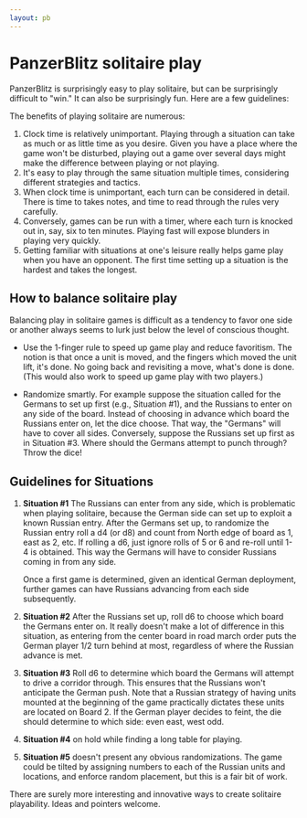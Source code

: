 ```yaml
---
layout: pb
---
```


# PanzerBlitz solitaire play

PanzerBlitz is surprisingly easy to play solitaire, but can be surprisingly difficult
to "win." It can also be surprisingly fun. Here are a few guidelines:


The benefits of playing solitaire are numerous:

1. Clock time is relatively unimportant. Playing through a situation can
   take as much or as little time as you desire. Given you have a place
   where the game won't be disturbed, playing out a game over several
   days might make the difference between playing or not playing.
2. It's easy to play through the same situation multiple times,
   considering different strategies and tactics.
3. When clock time is unimportant, each turn can be considered in
   detail. There is time to takes notes, and time to read through the
   rules very carefully.
4. Conversely, games can be run with a timer, where each turn is knocked
   out in, say, six to ten minutes. Playing fast will expose blunders in
   playing very quickly.
5. Getting familiar with situations at one's leisure really helps game
   play when you have an opponent. The first time setting up a situation
   is the hardest and takes the longest.



## How to balance solitaire play

Balancing play in solitaire games is difficult as a tendency to favor
one side or another always seems to lurk just below the level of
conscious thought.

* Use the 1-finger rule to speed up game play and reduce favoritism.
  The notion is that once a unit is moved, and the fingers which moved
  the unit lift, it's done. No going back and revisiting a move, what's
  done is done. (This would also work to speed up game play with two
  players.)

* Randomize smartly. For example suppose the situation called for the Germans
  to set up first (e.g., Situation #1), and the Russians to enter on any side of
  the board. Instead of choosing in advance which board the Russians enter on,
  let the dice choose. That way, the "Germans" will have to cover all sides.
  Conversely, suppose the Russians set up first as in Situation #3. Where should the
  Germans attempt to punch through? Throw the dice!


## Guidelines for Situations

1. **Situation #1** The Russians can enter from any side, which is
   problematic when playing solitaire, because the German side can
   set up to exploit a known Russian entry. After the Germans set up,
   to randomize the Russian entry roll a d4
   (or d8) and count from North edge of board as 1, east as 2, etc.
   If rolling a d6, just ignore rolls of 5 or 6 and re-roll until
   1-4 is obtained. This way the Germans will have to consider Russians
   coming in from any side.

   Once a first game is determined, given an identical German
   deployment, further games can have Russians advancing from each
   side subsequently.
  
1. **Situation #2** After the Russians set up,
   roll d6 to choose which board the Germans enter on.
   It really doesn't make a lot of difference in this situation, as
   entering from the center board in road march order puts the German
   player 1/2 turn behind at most, regardless of where the Russian
   advance is met.

1. **Situation #3** Roll d6 to determine which board the Germans will
   attempt to drive a corridor through. This
   ensures that the Russians won't anticipate the German push. Note that
   a Russian strategy of having units mounted at the beginning of the
   game practically dictates these units are located on Board 2. If the
   German player decides to feint, the die should determine to which
   side: even east, west odd.

1. **Situation #4** on hold while finding a long table for playing.

1. **Situation #5** doesn't present any obvious randomizations.
   The game could be tilted by assigning numbers to each of the Russian
   units and locations, and enforce random placement, but this is a
   fair bit of work.

There are surely more interesting and innovative ways to create
solitaire playability. Ideas and pointers welcome.


